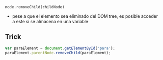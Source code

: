 `node.removeChild(childNode)`
- pese a que el elemento sea eliminado del DOM tree, es posible acceder a este si se almacena en una variable
## Trick 
```js
var paraElement = document.getElementById('para');
paraElement.parentNode.removeChild(paraElement);
```